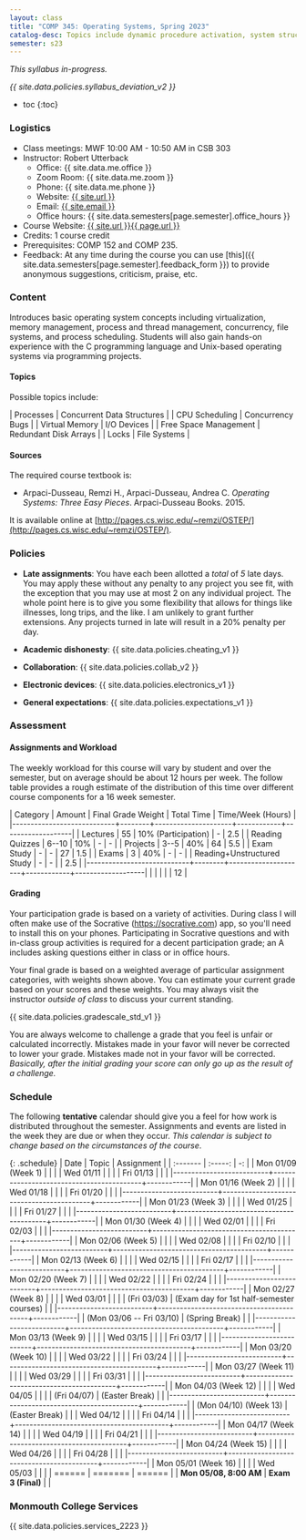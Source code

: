 ```yaml
---
layout: class
title: "COMP 345: Operating Systems, Spring 2023"
catalog-desc: Topics include dynamic procedure activation, system structure, memory management, process management, and recovery procedures.
semester: s23
---
```


*This syllabus in-progress.*

*{{ site.data.policies.syllabus_deviation_v2 }}*

* toc
{:toc}

### Logistics

* Class meetings: MWF 10:00 AM - 10:50 AM in CSB 303
* Instructor: Robert Utterback
  * Office: {{ site.data.me.office }}
  * Zoom Room: {{ site.data.me.zoom }}  
  * Phone: {{ site.data.me.phone }}
  * Website: <a href="{{ site.url }}">{{ site.url }}</a>
  * Email: <a href="mailto:{{ site.email }}">{{ site.email }}</a>
  * Office hours: {{ site.data.semesters[page.semester].office_hours }}
* Course Website: <a href="{{ site.url }}{{ page.url }}">{{ site.url }}{{ page.url }}</a>
* Credits: 1 course credit
* Prerequisites: COMP 152 and COMP 235.
* Feedback: At any time during the course you can use
  [this]({{ site.data.semesters[page.semester].feedback_form }}) to provide
  anonymous suggestions, criticism, praise, etc.

### Content

Introduces basic operating system concepts including virtualization,
memory management, process and thread management, concurrency, file
systems, and process scheduling. Students will also gain hands-on
experience with the C programming language and Unix-based operating
systems via programming projects.

#### Topics

Possible topics include:

| Processes             | Concurrent Data Structures |
| CPU Scheduling        | Concurrency Bugs           |
| Virtual Memory        | I/O Devices                |
| Free Space Management | Redundant Disk Arrays      |
| Locks                 | File Systems               |

#### Sources

The required course textbook is:

* Arpaci-Dusseau, Remzi H., Arpaci-Dusseau, Andrea C. *Operating
  Systems: Three Easy Pieces*. Arpaci-Dusseau Books. 2015.

It is available online at
[http://pages.cs.wisc.edu/~remzi/OSTEP/](http://pages.cs.wisc.edu/~remzi/OSTEP/).

<!-- #### Student Learning Outcomes -->

### Policies

* **Late assignments**: You have each been allotted a *total* of *5*
late days. You may apply these without any penalty to any project you
see fit, with the exception that you may use at most 2 on any
individual project. The whole point here is to give you some
flexibility that allows for things like illnesses, long trips, and the
like. I am unlikely to grant further extensions. Any projects turned
in late will result in a 20% penalty per day.

* **Academic dishonesty**: {{ site.data.policies.cheating_v1 }}

* **Collaboration**: {{ site.data.policies.collab_v2 }}

* **Electronic devices**: {{ site.data.policies.electronics_v1 }}

* **General expectations**: {{ site.data.policies.expectations_v1 }}

### Assessment

#### Assignments and Workload

The weekly workload for this course will vary by student and over the
semester, but on average should be about 12 hours per week. The follow
table provides a rough estimate of the distribution of this time over
different course components for a 16 week semester.

| Category                   | Amount | Final Grade Weight  | Total Time | Time/Week (Hours) |
|----------------------------+--------+---------------------+------------+-------------------|
| Lectures                   |     55 | 10% (Participation) | -          |               2.5 |
| Reading Quizzes            |  6--10 | 10%                 | -          |                 - |
| Projects                   |   3--5 | 40%                 | 64         |               5.5 |
| Exam Study                 |      - | -                   | 27         |               1.5 |
| Exams                      |      3 | 40%                 | -          |                 - |
| Reading+Unstructured Study |      - | -                   |            |               2.5 |
|----------------------------+--------+---------------------+------------+-------------------|
|                            |        |                     |            |                12 |

#### Grading

Your participation grade is based on a variety of activities. During
class I will often make use of the Socrative (https://socrative.com)
app, so you'll need to install this on your phones. Participating in
Socrative questions and with in-class group activities is required for
a decent participation grade; an A includes asking questions either in
class or in office hours.

Your final grade is based on a weighted average of particular
assignment categories, with weights shown above. You can estimate your
current grade based on your scores and these weights. You may always
visit the instructor *outside of class* to discuss your current
standing.

{{ site.data.policies.gradescale_std_v1 }}

You are always welcome to challenge a grade that you feel is unfair or
calculated incorrectly. Mistakes made in your favor will never be
corrected to lower your grade. Mistakes made not in your favor will be
corrected. *Basically, after the initial grading your score can only
go up as the result of a challenge.*

### Schedule
The following **tentative** calendar should give you a feel for how
work is distributed throughout the semester. Assignments and events
are listed in the week they are due or when they occur. *This calendar
is subject to change based on the circumstances of the course*.

<!-- (let* ((start-date (org-read-date nil nil "2018-01-15")) -->
<!--        (end-date (org-read-date nil nil "2018-05-02")) -->
<!--        (days (list "Mon" "Tue" "Wed" "Fri")) -->
<!--        (current start-date)) -->
<!--   (while (string< current end-date) -->
<!--     (let* ((time (org-time-string-to-time current)) -->
<!--            (day (format-time-string "%a" time))) -->
<!--       (if (member day days) -->
<!--           (princ (concat (format-time-string "%a %m/%d" time) "\n")))) -->
<!--     (setq current (org-read-date nil nil "++1" nil (org-time-string-to-time current))))) -->

{: .schedule}
| Date                     | Topic                                    | Assignment |
| :-------                 | :-----:                                  | -:         |
| Mon 01/09 (Week 1)       |                                          |            |
| Wed 01/11                |                                          |            |
| Fri 01/13                |                                          |            |
|--------------------------+------------------------------------------+------------|
| Mon 01/16 (Week 2)       |                                          |            |
| Wed 01/18                |                                          |            |
| Fri 01/20                |                                          |            |
|--------------------------+------------------------------------------+------------|
| Mon 01/23 (Week 3)       |                                          |            |
| Wed 01/25                |                                          |            |
| Fri 01/27                |                                          |            |
|--------------------------+------------------------------------------+------------|
| Mon 01/30 (Week 4)       |                                          |            |
| Wed 02/01                |                                          |            |
| Fri 02/03                |                                          |            |
|--------------------------+------------------------------------------+------------|
| Mon 02/06 (Week 5)       |                                          |            |
| Wed 02/08                |                                          |            |
| Fri 02/10                |                                          |            |
|--------------------------+------------------------------------------+------------|
| Mon 02/13 (Week 6)       |                                          |            |
| Wed 02/15                |                                          |            |
| Fri 02/17                |                                          |            |
|--------------------------+------------------------------------------+------------|
| Mon 02/20 (Week 7)       |                                          |            |
| Wed 02/22                |                                          |            |
| Fri 02/24                |                                          |            |
|--------------------------+------------------------------------------+------------|
| Mon 02/27 (Week 8)       |                                          |            |
| Wed 03/01                |                                          |            |
| (Fri 03/03)              | (Exam day for 1st half-semester courses) |            |
|--------------------------+------------------------------------------+------------|
| (Mon 03/06 -- Fri 03/10) | (Spring Break)                           |            |
|--------------------------+------------------------------------------+------------|
| Mon 03/13 (Week 9)       |                                          |            |
| Wed 03/15                |                                          |            |
| Fri 03/17                |                                          |            |
|--------------------------+------------------------------------------+------------|
| Mon 03/20 (Week 10)      |                                          |            |
| Wed 03/22                |                                          |            |
| Fri 03/24                |                                          |            |
|--------------------------+------------------------------------------+------------|
| Mon 03/27 (Week 11)      |                                          |            |
| Wed 03/29                |                                          |            |
| Fri 03/31                |                                          |            |
|--------------------------+------------------------------------------+------------|
| Mon 04/03 (Week 12)      |                                          |            |
| Wed 04/05                |                                          |            |
| (Fri 04/07)              | (Easter Break)                           |            |
|--------------------------+------------------------------------------+------------|
| (Mon 04/10) (Week 13)    | (Easter Break)                           |            |
| Wed 04/12                |                                          |            |
| Fri 04/14                |                                          |            |
|--------------------------+------------------------------------------+------------|
| Mon 04/17 (Week 14)      |                                          |            |
| Wed 04/19                |                                          |            |
| Fri 04/21                |                                          |            |
|--------------------------+------------------------------------------+------------|
| Mon 04/24 (Week 15)      |                                          |            |
| Wed 04/26                |                                          |            |
| Fri 04/28                |                                          |            |
|--------------------------+------------------------------------------+------------|
| Mon 05/01 (Week 16)      |                                          |            |
| Wed 05/03                |                                          |            |
| ======                   | =======                                  | ======     |
| **Mon 05/08, 8:00 AM**   | **Exam 3 (Final)**                       |            |


### Monmouth College Services

{{ site.data.policies.services_2223 }}

<!-- Local Variables: -->
<!-- eval: (orgtbl-mode) -->
<!-- End: -->
